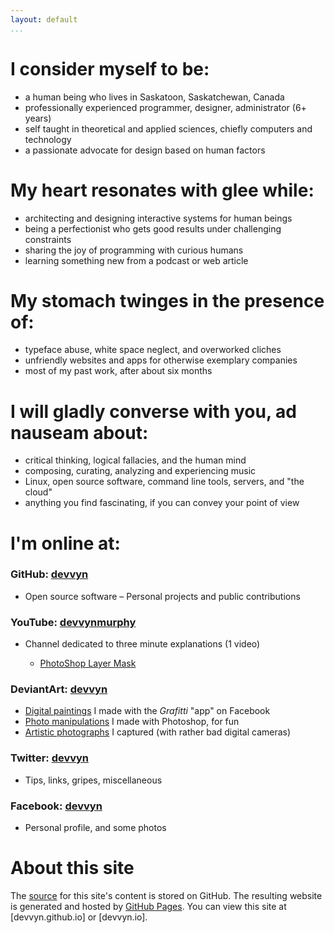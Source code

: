 ```yaml
---
layout: default
...
```


# I consider myself to be:

- a human being who lives in Saskatoon, Saskatchewan, Canada
- professionally experienced programmer, designer, administrator (6+ years)
- self taught in theoretical and applied sciences, chiefly computers and technology
- a passionate advocate for design based on human factors

# My heart resonates with glee while:

- architecting and designing interactive systems for human beings
- being a perfectionist who gets good results under challenging constraints
- sharing the joy of programming with curious humans
- learning something new from a podcast or web article

# My stomach twinges in the presence of:

- typeface abuse, white space neglect, and overworked cliches
- unfriendly websites and apps for otherwise exemplary companies
- most of my past work, after about six months

# I will gladly converse with you, ad nauseam about:

- critical thinking, logical fallacies, and the human mind
- composing, curating, analyzing and experiencing music
- Linux, open source software, command line tools, servers, and "the cloud"
- anything you find fascinating, if you can convey your point of view

# I'm online at:

### GitHub: [devvyn](https://github.com/Devvyn)

- Open source software – Personal projects and public contributions

### YouTube: [devvynmurphy](https://www.youtube.com/user/devvynmurphy)

- Channel dedicated to three minute explanations (1 video)

	- [PhotoShop Layer Mask](http://youtu.be/uRJoY5odA7k)

### DeviantArt: [devvyn](https://devvyn.deviantart.com)

- [Digital paintings](http://devvyn.deviantart.com/gallery/4048255/FaceBook-Grafitti)
  I made with the *Grafitti* "app" on Facebook
- [Photo manipulations](http://devvyn.deviantart.com/gallery/4048174/Photomanipulations)
  I made with Photoshop, for fun
- [Artistic photographs](http://devvyn.deviantart.com/gallery/4048186/Photography)
  I captured (with rather bad digital cameras)

### Twitter: [devvyn](https://twitter.com/Devvyn)

- Tips, links, gripes, miscellaneous

### Facebook: [devvyn](https://www.facebook.com/devvyn)

- Personal profile, and some photos

# About this site

The [source](https://github.com/devvyn/Devvyn.github.io) for this site's content is stored on GitHub.
The resulting website is generated and hosted by [GitHub Pages](https://pages.github.com/).
You can view this site at [devvyn.github.io] or [devvyn.io].
